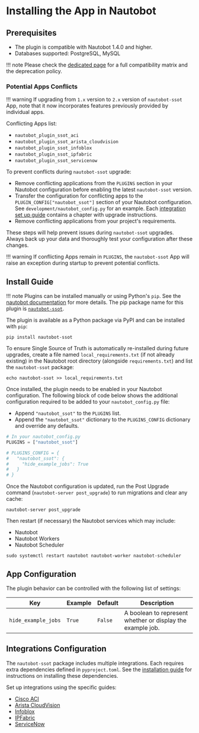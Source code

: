 # Installing the App in Nautobot

## Prerequisites

- The plugin is compatible with Nautobot 1.4.0 and higher.
- Databases supported: PostgreSQL, MySQL

!!! note
    Please check the [dedicated page](compatibility_matrix.md) for a full compatibility matrix and the deprecation policy.

### Potential Apps Conflicts

!!! warning
    If upgrading from `1.x` version to `2.x` version of `nautobot-ssot` App, note that it now incorporates features previously provided by individual apps.

Conflicting Apps list:

- `nautobot_plugin_ssot_aci`
- `nautobot_plugin_ssot_arista_cloudvision`
- `nautobot_plugin_ssot_infoblox`
- `nautobot_plugin_ssot_ipfabric`
- `nautobot_plugin_ssot_servicenow`

To prevent conflicts during `nautobot-ssot` upgrade:

- Remove conflicting applications from the `PLUGINS` section in your Nautobot configuration before enabling the latest `nautobot-ssot` version.
- Transfer the configuration for conflicting apps to the `PLUGIN_CONFIG["nautobot_ssot"]` section of your Nautobot configuration. See `development/nautobot_config.py` for an example. Each [integration set up guide](#integrations-configuration) contains a chapter with upgrade instructions.
- Remove conflicting applications from your project's requirements.

These steps will help prevent issues during `nautobot-ssot` upgrades. Always back up your data and thoroughly test your configuration after these changes.

!!! warning
    If conflicting Apps remain in `PLUGINS`, the `nautobot-ssot` App will raise an exception during startup to prevent potential conflicts.

## Install Guide

!!! note
    Plugins can be installed manually or using Python's `pip`. See the [nautobot documentation](https://nautobot.readthedocs.io/en/latest/plugins/#install-the-package) for more details. The pip package name for this plugin is [`nautobot-ssot`](https://pypi.org/project/nautobot-ssot/).

The plugin is available as a Python package via PyPI and can be installed with `pip`:

```shell
pip install nautobot-ssot
```

To ensure Single Source of Truth is automatically re-installed during future upgrades, create a file named `local_requirements.txt` (if not already existing) in the Nautobot root directory (alongside `requirements.txt`) and list the `nautobot-ssot` package:

```shell
echo nautobot-ssot >> local_requirements.txt
```

Once installed, the plugin needs to be enabled in your Nautobot configuration. The following block of code below shows the additional configuration required to be added to your `nautobot_config.py` file:

- Append `"nautobot_ssot"` to the `PLUGINS` list.
- Append the `"nautobot_ssot"` dictionary to the `PLUGINS_CONFIG` dictionary and override any defaults.

```python
# In your nautobot_config.py
PLUGINS = ["nautobot_ssot"]

# PLUGINS_CONFIG = {
#   "nautobot_ssot": {
#     "hide_example_jobs": True
#   }
# }
```

Once the Nautobot configuration is updated, run the Post Upgrade command (`nautobot-server post_upgrade`) to run migrations and clear any cache:

```shell
nautobot-server post_upgrade
```

Then restart (if necessary) the Nautobot services which may include:

- Nautobot
- Nautobot Workers
- Nautobot Scheduler

```shell
sudo systemctl restart nautobot nautobot-worker nautobot-scheduler
```

## App Configuration

The plugin behavior can be controlled with the following list of settings:

| Key                 | Example | Default | Description                                                |
| ------------------- | ------- | ------- | ---------------------------------------------------------- |
| `hide_example_jobs` | `True`  | `False` | A boolean to represent whether or display the example job. |

## Integrations Configuration

The `nautobot-ssot` package includes multiple integrations. Each requires extra dependencies defined in `pyproject.toml`. See the [installation guide](#installation-guide) for instructions on installing these dependencies.

Set up integrations using the specific guides:

- [Cisco ACI](./aci_setup.md)
- [Arista CloudVision](./aristacv_setup.md)
- [Infoblox](./infoblox_setup.md)
- [IPFabric](./ipfabric_setup.md)
- [ServiceNow](./servicenow_setup.md)
